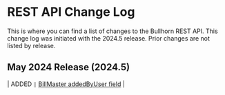 # REST API Change Log

This is where you can find a list of changes to the Bullhorn REST API. This change log was initiated with the 2024.5 release. Prior changes are not listed by release.

## May 2024 Release (2024.5)

| ADDED ```|``` [BillMaster addedByUser field](https://bullhorn.github.io/rest-api-docs/entityref.html#pay-and-bill-billmaster) |